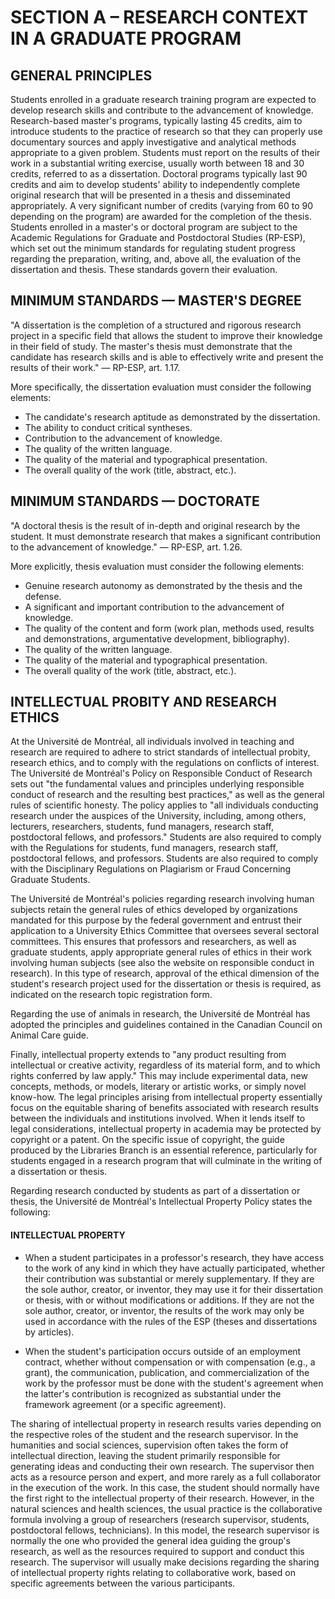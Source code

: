 # SECTION A – RESEARCH CONTEXT IN A GRADUATE PROGRAM
## GENERAL PRINCIPLES
Students enrolled in a graduate research training program are expected to develop research skills and contribute to the advancement of knowledge. Research-based master's programs, typically lasting 45 credits, aim to introduce students to the practice of research so that they can properly use documentary sources and apply investigative and analytical methods appropriate to a given problem. Students must report on the results of their work in a substantial writing exercise, usually worth between 18 and 30 credits, referred to as a dissertation. Doctoral programs typically last 90 credits and aim to develop students' ability to independently complete original research that will be presented in a thesis and disseminated appropriately. A very significant number of credits (varying from 60 to 90 depending on the program) are awarded for the completion of the thesis.
Students enrolled in a master's or doctoral program are subject to the Academic Regulations for Graduate and Postdoctoral Studies (RP-ESP), which set out the minimum standards for regulating student progress regarding the preparation, writing, and, above all, the evaluation of the dissertation and thesis. These standards govern their evaluation.

## MINIMUM STANDARDS — MASTER'S DEGREE
"A dissertation is the completion of a structured and rigorous research project in a specific field that allows the student to improve their knowledge in their field of study. The master's thesis must demonstrate that the candidate has research skills and is able to effectively write and present the results of their work." — RP-ESP, art. 1.17.

More specifically, the dissertation evaluation must consider the following elements:
* The candidate's research aptitude as demonstrated by the dissertation.
* The ability to conduct critical syntheses.
* Contribution to the advancement of knowledge.
* The quality of the written language.
* The quality of the material and typographical presentation.
* The overall quality of the work (title, abstract, etc.).

## MINIMUM STANDARDS — DOCTORATE
"A doctoral thesis is the result of in-depth and original research by the student. It must demonstrate research that makes a significant contribution to the advancement of knowledge." — RP-ESP, art. 1.26.

More explicitly, thesis evaluation must consider the following elements:
* Genuine research autonomy as demonstrated by the thesis and the defense.
* A significant and important contribution to the advancement of knowledge.
* The quality of the content and form (work plan, methods used, results and demonstrations, argumentative development, bibliography).
* The quality of the written language.
* The quality of the material and typographical presentation.
* The overall quality of the work (title, abstract, etc.).

## INTELLECTUAL PROBITY AND RESEARCH ETHICS

At the Université de Montréal, all individuals involved in teaching and research are required to adhere to strict standards of intellectual probity, research ethics, and to comply with the regulations on conflicts of interest. The Université de Montréal's Policy on Responsible Conduct of Research sets out "the fundamental values ​​and principles underlying responsible conduct of research and the resulting best practices," as well as the general rules of scientific honesty. The policy applies to "all individuals conducting research under the auspices of the University, including, among others, lecturers, researchers, students, fund managers, research staff, postdoctoral fellows, and professors." Students are also required to comply with the Regulations for students, fund managers, research staff, postdoctoral fellows, and professors. Students are also required to comply with the Disciplinary Regulations on Plagiarism or Fraud Concerning Graduate Students.

The Université de Montréal's policies regarding research involving human subjects retain the general rules of ethics developed by organizations mandated for this purpose by the federal government and entrust their application to a University Ethics Committee that oversees several sectoral committees. This ensures that professors and researchers, as well as graduate students, apply appropriate general rules of ethics in their work involving human subjects (see also the website on responsible conduct in research). In this type of research, approval of the ethical dimension of the student's research project used for the dissertation or thesis is required, as indicated on the research topic registration form.

Regarding the use of animals in research, the Université de Montréal has adopted the principles and guidelines contained in the Canadian Council on Animal Care guide.

Finally, intellectual property extends to "any product resulting from intellectual or creative activity, regardless of its material form, and to which rights conferred by law apply." This may include experimental data, new concepts, methods, or models, literary or artistic works, or simply novel know-how. The legal principles arising from intellectual property essentially focus on the equitable sharing of benefits associated with research results between the individuals and institutions involved. When it lends itself to legal considerations, intellectual property in academia may be protected by copyright or a patent. On the specific issue of copyright, the guide produced by the Libraries Branch is an essential reference, particularly for students engaged in a research program that will culminate in the writing of a dissertation or thesis.

Regarding research conducted by students as part of a dissertation or thesis, the Université de Montréal's Intellectual Property Policy states the following:

#### INTELLECTUAL PROPERTY

* When a student participates in a professor's research, they have access to the work of any kind in which they have actually participated, whether their contribution was substantial or merely supplementary. If they are the sole author, creator, or inventor, they may use it for their dissertation or thesis, with or without modifications or additions. If they are not the sole author, creator, or inventor, the results of the work may only be used in accordance with the rules of the ESP (theses and dissertations by articles).

* When the student's participation occurs outside of an employment contract, whether without compensation or with compensation (e.g., a grant), the communication, publication, and commercialization of the work by the professor must be done with the student's agreement when the latter's contribution is recognized as substantial under the framework agreement (or a specific agreement).

The sharing of intellectual property in research results varies depending on the respective roles of the student and the research supervisor. In the humanities and social sciences, supervision often takes the form of intellectual direction, leaving the student primarily responsible for generating ideas and conducting their own research. The supervisor then acts as a resource person and expert, and more rarely as a full collaborator in the execution of the work. In this case, the student should normally have the first right to the intellectual property of their research. However, in the natural sciences and health sciences, the usual practice is the collaborative formula involving a group of researchers (research supervisor, students, postdoctoral fellows, technicians). In this model, the research supervisor is normally the one who provided the general idea guiding the group's research, as well as the resources required to support and conduct this research. The supervisor will usually make decisions regarding the sharing of intellectual property rights relating to collaborative work, based on specific agreements between the various participants.